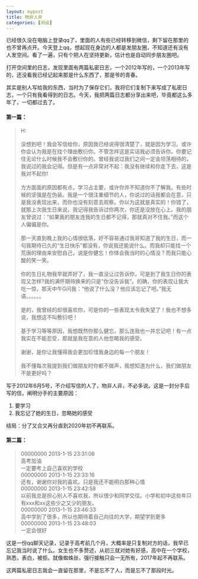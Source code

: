 ```yaml
---
layout: mypost
title: 物非人非
categories: [闲谈]
---
```



已经很久没在电脑上登录qq了，里面的人有些已经转移到微信，剩下留在那里的也不曾再点开。今天登上qq，想起现在身边的人都是发朋友圈，不知道还有没有人发空间。看了一遍，只有个把人在坚持更新，估计也是自动同步朋友圈吧。


打开空间里的日志，发现里面有两篇私密日志，一个2012年写的，一个2013年写的，还没看我已经记起来那是什么东西了，那是爷的青春。


其实是别人写给我的东西，当时为了保存它们，我将它们复制下来写成了私密日志，一个只有我看得到的日志。今天，我把两篇日志都分享出来吧，毕竟都这么多年了，一切都过去了。


#### 第一篇：

> H:<br>  
没想到吧！我会写信给你，原因我已经说得很清楚了，就是因为学习。或许你会认为我是在找个理由敷衍你。不管怎样这是实话我必须告诉你。你要记住无论什么时候我不会敷衍你的。曾经我说过我们之间一定会坦荡相待的，我说过的我会记得。但是有一点非常对不起：我没有继续和你走下去，这是我对不起你!<br>  
方方面面的原因都有点，学习占主要，或许你并不知道你不了解我。有些时候的坚强是在伪装。我是一个很注重细节的人，你说过的话我都会在意，只是我没表现出来，而你也没有刻意去观察。你以为这就是真实的！你错了，就那上次我生日来说，我记得我告诉过你两次，你还是没放在心上。我的朋友曾说过：“如果我的朋友连我的生日都不记得，那就真对不住我。”而这个人偏偏是你。<br>  
那一天直到晚上我的心情很低落，好不容易通过我哥知道了我的生日，而一句我期待已久的“生日快乐”都没有，你说我还能说什么。而我却只能找一个荒唐的理由来安慰自己，说是你健忘！你体会我当时的心情没？而我只能心酸的笑一笑。<br>  
你的生日礼物我早就弄好了，我一直没让过告诉你，可是到了我生日你的表现又怎样?我的满怀期待换来的只是"你没告诉我”。的确，你的表现让我大吃一惊，那天中午G问我：“他说了什么没？他应该忘记了吧。”我无语。。。。。。<br>  
是的，我曾经的却很喜欢你，可是你的一些表现太令我失望了！我也不想多说，我想这不叫敷衍吧！<br>  
基于学习等等原因，我想既然你那么健忘，那么连我也一并忘记吧！有一点我实在不能忍受，那就是我在意的人他忽略我的感受。<br>  
谢谢，是你让我懂得我会更加珍惜我身边的每一个朋友！<br>  
我不懂每次我提到我们做朋友时你都不做声，我想知道为什么，我们做朋友不是更好吗？<br>  


写于2012年6月5号，不介绍写信的人了，物非人非，不必多说。这是一封分手后写的信，阐明分手的主要原因：


1. 要学习  
2. 我忘记了她的生日，忽略她的感受


结局：分了又合又再分直到2020年初不再联系。  


#### 第二篇：

> 00000000 2013-1-15 23:31:06<br>
高考加油<br>
一定要考上自己喜欢的学校<br>
00000000 2013-1-15 23:33:16<br>
还有，谢谢你对我的喜欢。只是我还不能明白那种心情<br>
00000000 2013-1-15 23:42:58<br>
以前我总是担心别人不喜欢我，所以很少和同学交往。小学和初中这些年只有xxx和xx这些少之又少的朋友。<br>
00000000 2013-1-15 23:46:33<br>
高中学到了很多，所以也期待着自己向往的大学，期望学到更多<br>
00000000 2013-1-15 23:48:03<br>
一定会很好<br> 


这是一份qq聊天记录，记录于高考前几个月，大概率是只复制对方的话，我早已忘记我当时说了什么。女生也不多赘述，从初三就对她有好感，高中在一个学校，熟悉，表白，被拒。就像蜘蛛丝，强行接触只会一无所有，2017年起不再联系。


这两篇私密日志我会一直留在那里，不是忘不了人，而是忘不了那段时光。
